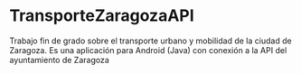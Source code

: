 # TransporteZaragozaAPI
 Trabajo fin de grado sobre el transporte urbano y mobilidad de la ciudad de Zaragoza. Es una aplicación para Android (Java) con conexión a la API del ayuntamiento de Zaragoza
